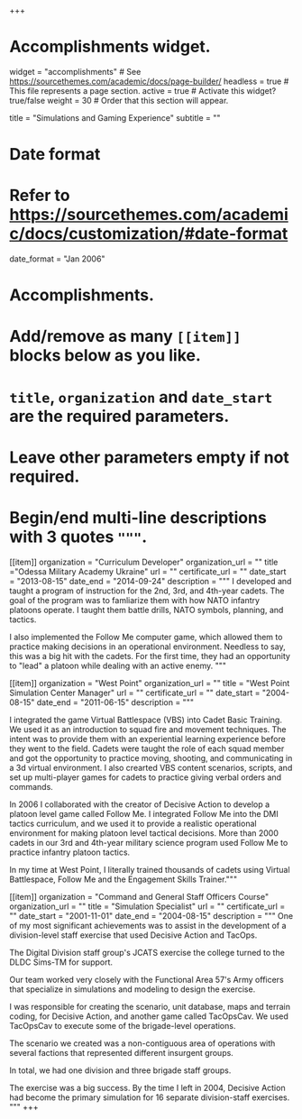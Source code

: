 +++
# Accomplishments widget.
widget = "accomplishments"  # See https://sourcethemes.com/academic/docs/page-builder/
headless = true  # This file represents a page section.
active = true  # Activate this widget? true/false
weight = 30  # Order that this section will appear.

title = "Simulations and Gaming Experience"
subtitle = ""

# Date format
#   Refer to https://sourcethemes.com/academic/docs/customization/#date-format
date_format = "Jan 2006"

# Accomplishments.
#   Add/remove as many `[[item]]` blocks below as you like.
#   `title`, `organization` and `date_start` are the required parameters.
#   Leave other parameters empty if not required.
#   Begin/end multi-line descriptions with 3 quotes `"""`.

[[item]]
organization = "Curriculum Developer"
organization_url = ""
title ="Odessa Military Academy Ukraine"
url = ""
certificate_url = ""
date_start = "2013-08-15"
date_end = "2014-09-24"
description = """
I developed and taught a program of instruction for the 2nd, 3rd, and 4th-year cadets.  The goal of the program was to famliarize them with how NATO infantry platoons operate.  I taught them battle drills, NATO symbols, planning, and tactics.

I also implemented the Follow Me computer game, which allowed them to practice making decisions in an operational environment. Needless to say, this was a big hit with the cadets. For the first time, they had an opportunity to "lead" a platoon while dealing with an active enemy. """

[[item]]
organization = "West Point"
organization_url = ""
title = "West Point Simulation Center Manager"
url = ""
certificate_url = ""
date_start = "2004-08-15"
date_end = "2011-06-15"
description = """

I integrated the game Virtual Battlespace (VBS) into Cadet Basic Training. We used it as an introduction to squad fire and movement techniques. The intent was to provide them with an experiential learning experience before they went to the field. Cadets were taught the role of each squad member and got the opportunity to practice moving, shooting, and communicating in a 3d virtual environment.   I also crearted VBS content scenarios, scripts, and set up multi-player games for cadets to practice giving verbal orders and commands.

In 2006 I collaborated with the creator of Decisive Action to develop a platoon level game called Follow Me.  I integrated Follow Me into the DMI tactics curriculum, and we used it to provide a realistic operational environment for making platoon level tactical decisions. More than 2000 cadets in our 3rd and 4th-year military science program used Follow Me to practice infantry platoon tactics. 

In my time at West Point, I literally trained thousands of cadets using Virtual Battlespace, Follow Me and the Engagement Skills Trainer."""

[[item]]
organization = "Command and General Staff Officers Course"
organization_url = ""
title = "Simulation Specialist"
url = ""
certificate_url = ""
date_start = "2001-11-01"
date_end = "2004-08-15"
description = """
One of my most significant achievements was to assist in the development of a division-level staff exercise that used Decisive Action and TacOps.

The Digital Division staff group's JCATS exercise the college turned to the DLDC Sims-TM for support.

Our team worked very closely with the Functional Area 57's Army officers that specialize in simulations and modeling to design the exercise.

I was responsible for creating the scenario, unit database, maps and terrain coding, for Decisive Action, and another game called TacOpsCav. We used TacOpsCav to execute some of the brigade-level operations. 

The scenario we created was a non-contiguous area of operations with several factions that represented different insurgent groups.

In total, we had one division and three brigade staff groups.

The exercise was a big success. By the time I left in 2004, Decisive Action had become the primary simulation for 16 separate division-staff exercises.  """
+++
